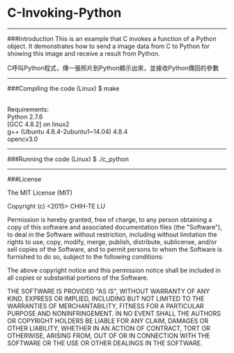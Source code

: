 # C-Invoking-Python

-------------------------------------
###Introduction
This is an example that C invokes a function of a Python object. It demonstrates how to send a image data from C to Python for showing this image and receive a result from Python. 

C呼叫Python程式，傳一張照片到Python顯示出來，並接收Python傳回的參數

-------------------------------------
###Compiling the code (Linux)
$ make

<br />Requirements:
<br />Python 2.7.6
<br />[GCC 4.8.2] on linux2
<br />g++ (Ubuntu 4.8.4-2ubuntu1~14.04) 4.8.4
<br />opencv3.0

-------------------------------------
###Running the code (Linux)
$ ./c_python

-------------------------------------
###License

The MIT License (MIT)

Copyright (c) <2015> CHIH-TE LU

Permission is hereby granted, free of charge, to any person obtaining a copy of this software and associated documentation files (the "Software"), to deal in the Software without restriction, including without limitation the rights to use, copy, modify, merge, publish, distribute, sublicense, and/or sell copies of the Software, and to permit persons to whom the Software is furnished to do so, subject to the following conditions:

The above copyright notice and this permission notice shall be included in all copies or substantial portions of the Software.

THE SOFTWARE IS PROVIDED "AS IS", WITHOUT WARRANTY OF ANY KIND, EXPRESS OR IMPLIED, INCLUDING BUT NOT LIMITED TO THE WARRANTIES OF MERCHANTABILITY, FITNESS FOR A PARTICULAR PURPOSE AND NONINFRINGEMENT. IN NO EVENT SHALL THE AUTHORS OR COPYRIGHT HOLDERS BE LIABLE FOR ANY CLAIM, DAMAGES OR OTHER LIABILITY, WHETHER IN AN ACTION OF CONTRACT, TORT OR OTHERWISE, ARISING FROM, OUT OF OR IN CONNECTION WITH THE SOFTWARE OR THE USE OR OTHER DEALINGS IN THE SOFTWARE.
